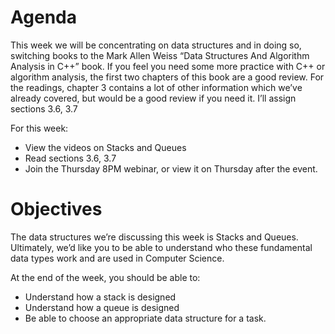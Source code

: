 # Agenda
This week we will be concentrating on data structures and in doing so, switching books to the Mark Allen Weiss “Data Structures And Algorithm Analysis in C++” book.  If you feel you need some more practice with C++ or algorithm analysis, the first two chapters of this book are a good review.  For the readings, chapter 3 contains a lot of other information which we’ve already covered, but would be a good review if you need it.  I’ll assign sections 3.6, 3.7

For this week:

- View the videos on Stacks and Queues
- Read sections 3.6, 3.7
- Join the Thursday 8PM webinar, or view it on Thursday after the event.

# Objectives
The data structures we’re discussing this week is Stacks and Queues.  Ultimately, we’d like you to be able to understand who these fundamental data types work and are used in Computer Science.

At the end of the week, you should be able to:

- Understand how a stack is designed
- Understand how a queue is designed
- Be able to choose an appropriate data structure for a task.
